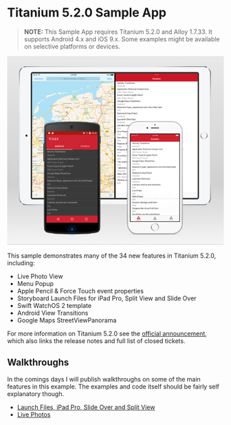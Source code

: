 # Titanium 5.2.0 Sample App

> **NOTE:** This Sample App requires Titanium 5.2.0 and Alloy 1.7.33. It supports Android 4.x and iOS 9.x. Some examples might be available on selective platforms or devices.

![screenshots](docs/assets/screenshots.png)

This sample demonstrates many of the 34 new features in Titanium 5.2.0, including:

* Live Photo View
* Menu Popup
* Apple Pencil & Force Touch event properties
* Storyboard Launch Files for iPad Pro, Split View and Slide Over
* Swift WatchOS 2 template
* Android View Transitions
* Google Maps StreetViewPanorama

For more information on Titanium 5.2.0 see the [official announcement](http://www.appcelerator.com/blog/2016/02/ga-release-of-cli-5-2-titanium-5-2-and-studio-4-5/), which also links the release notes and full list of closed tickets.

## Walkthroughs

In the comings days I will publish walkthroughs on some of the main features in this example. The examples and code itself should be fairly self explanatory though.

* [Launch Files, iPad Pro, Slide Over and Split View](docs/launchfiles.md)
* [Live Photos](docs/livephotos.md)
